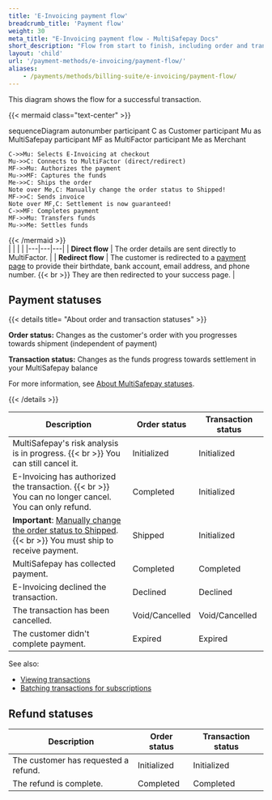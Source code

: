 ```yaml
---
title: 'E-Invoicing payment flow'
breadcrumb_title: 'Payment flow'
weight: 30
meta_title: "E-Invoicing payment flow - MultiSafepay Docs"
short_description: "Flow from start to finish, including order and transaction status changes"
layout: 'child'
url: '/payment-methods/e-invoicing/payment-flow/'
aliases:
    - /payments/methods/billing-suite/e-invoicing/payment-flow/
---
```


This diagram shows the flow for a successful transaction.

{{< mermaid class="text-center" >}}

sequenceDiagram
    autonumber
    participant C as Customer
    participant Mu as MultiSafepay
    participant MF as MultiFactor
    participant Me as Merchant

    C->>Mu: Selects E-Invoicing at checkout
    Mu->>C: Connects to MultiFactor (direct/redirect)
    MF->>Mu: Authorizes the payment
    Mu->>MF: Captures the funds
    Me->>C: Ships the order
    Note over Me,C: Manually change the order status to Shipped! 
    MF->>C: Sends invoice 
    Note over MF,C: Settlement is now guaranteed!
    C->>MF: Completes payment 
    MF->>Mu: Transfers funds 
    Mu->>Me: Settles funds

{{< /mermaid >}}
&nbsp;  
|  |  |  |
|---|---|---|
| **Direct flow** | The order details are sent directly to MultiFactor. | 
| **Redirect flow** | The customer is redirected to a [payment page](/payment-pages/) to provide their birthdate, bank account, email address, and phone number. {{< br >}} They are then redirected to your success page. | 

## Payment statuses

{{< details title= "About order and transaction statuses" >}}

**Order status:** Changes as the customer's order with you progresses towards shipment (independent of payment)

**Transaction status:** Changes as the funds progress towards settlement in your MultiSafepay balance

For more information, see [About MultiSafepay statuses](/about-payments/multisafepay-statuses/).

{{< /details >}}

| Description | Order status | Transaction status |
|---|---|---|
| MultiSafepay's risk analysis is in progress. {{< br >}} You can still cancel it. | Initialized   | Initialized  |
| E-Invoicing has authorized the transaction. {{< br >}} You can no longer cancel. You can only refund. | Completed  | Initialized  |
| **Important**: [Manually change the order status to Shipped](/about-payments/pay-later-shipped-status/). {{< br >}} You must ship to receive payment. | Shipped | Initialized |
| MultiSafepay has collected payment. | Completed    | Completed  |
| E-Invoicing declined the transaction. | Declined | Declined |
| The transaction has been cancelled. | Void/Cancelled | Void/Cancelled |
| The customer didn't complete payment. | Expired | Expired |

See also:

- [Viewing transactions](/payments/methods/billing-suite/e-invoicing/user-guide/viewing-transactions/)
- [Batching transactions for subscriptions](/payments/methods/billing-suite/e-invoicing/user-guide/batching-transactions/)

## Refund statuses

| Description | Order status | Transaction status |
|---|---|---|
| The customer has requested a refund. | Initialized | Initialized |
| The refund is complete.  | Completed | Completed |


